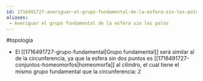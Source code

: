```yaml
---
id: 1716491727-averiguar-el-grupo-fundamental-de-la-esfera-sin-los-polos
aliases:
 - Averiguar el grupo fundamental de la esfera sin los polos
---
```


#topología 

- El [[1716491727-grupo-fundamental|Grupo fundamental]] será similar al de la circunferencia, ya que la esfera sin dos puntos es [[1716491727-conjuntos-homeomorfos|homeomorfa]] al cilindro, el cual tiene el mismo grupo fundamental que la circunferencia: $\mathbb{Z}$